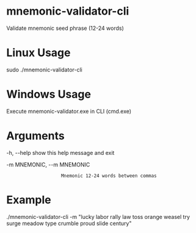 # mnemonic-validator-cli
Validate mnemonic seed phrase (12-24 words)

# Linux Usage
sudo ./mnemonic-validator-cli

# Windows Usage
Execute mnemonic-validator.exe in CLI (cmd.exe)

# Arguments
  -h, --help            show this help message and exit
  
  -m MNEMONIC, --m MNEMONIC
  
                        Mnemonic 12-24 words between commas
                        
# Example
./mnemonic-validator-cli -m "lucky labor rally law toss orange weasel try surge meadow type crumble proud slide century"
